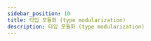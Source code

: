 ```yaml
---
sidebar_position: 10
title: 타입 모듈화 (type modularization)
description: 타입 모듈화 (type modularization)
---
```


<head>
  <meta name="title" content="Advanced 학습 | 기초부터 시작하는 타입스크립트" data-rh="true" />
  <meta name="description" content="타입 모듈화 (type modularization)" data-rh="true" />
  <meta property="og:title" content="Advanced 학습 | 기초부터 시작하는 타입스크립트" data-rh="true" />
  <meta property="og:description" content="타입 모듈화 (type modularization)" data-rh="true" />
</head>
